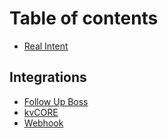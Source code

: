 # Table of contents

* [Real Intent](README.md)

## Integrations

* [Follow Up Boss](integrations/follow-up-boss.md)
* [kvCORE](integrations/kvcore.md)
* [Webhook](integrations/webhook.md)
